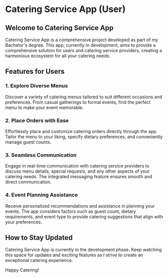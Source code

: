 # Catering Service App (User)

## Welcome to Catering Service App

Catering Service App is a comprehensive project developed as part of my Bachelor's degree. This app, currently in development, aims to provide a comprehensive solution for users and catering service providers, creating a harmonious ecosystem for all your catering needs.

## Features for Users

### 1. Explore Diverse Menus

Discover a variety of catering menus tailored to suit different occasions and preferences. From casual gatherings to formal events, find the perfect menu to make your event memorable.

### 2. Place Orders with Ease

Effortlessly place and customize catering orders directly through the app. Tailor the menu to your liking, specify dietary preferences, and conveniently manage guest counts.

### 3. Seamless Communication

Engage in real-time communication with catering service providers to discuss menu details, special requests, and any other aspects of your catering needs. The integrated messaging feature ensures smooth and direct communication.

### 4. Event Planning Assistance

Receive personalized recommendations and assistance in planning your events. The app considers factors such as guest count, dietary requirements, and event type to provide catering suggestions that align with your preferences.

## How to Stay Updated

Catering Service App is currently in the development phase. Keep watching this space for updates and exciting features as I strive to create an exceptional catering experience.


Happy Catering!
